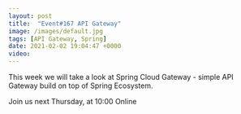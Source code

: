 ```yaml
---
layout: post
title:  "Event#167 API Gateway"
image: /images/default.jpg
tags: [API Gateway, Spring]
date: 2021-02-02 19:04:47 +0000
video: 
---
```


This week we will take a look at Spring Cloud Gateway - simple API Gateway build on top of Spring Ecosystem.

Join us next Thursday, at 10:00 Online
